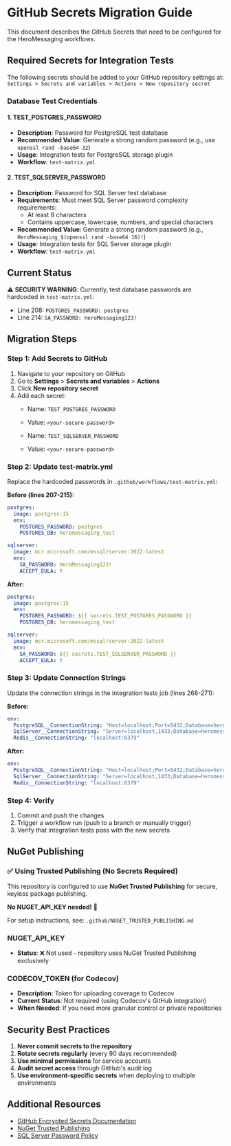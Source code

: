 # GitHub Secrets Migration Guide

This document describes the GitHub Secrets that need to be configured for the HeroMessaging workflows.

## Required Secrets for Integration Tests

The following secrets should be added to your GitHub repository settings at:
`Settings > Secrets and variables > Actions > New repository secret`

### Database Test Credentials

#### 1. TEST_POSTGRES_PASSWORD
- **Description**: Password for PostgreSQL test database
- **Recommended Value**: Generate a strong random password (e.g., use `openssl rand -base64 32`)
- **Usage**: Integration tests for PostgreSQL storage plugin
- **Workflow**: `test-matrix.yml`

#### 2. TEST_SQLSERVER_PASSWORD
- **Description**: Password for SQL Server test database
- **Requirements**: Must meet SQL Server password complexity requirements:
  - At least 8 characters
  - Contains uppercase, lowercase, numbers, and special characters
- **Recommended Value**: Generate a strong random password (e.g., `HeroMessaging_$(openssl rand -base64 16)!`)
- **Usage**: Integration tests for SQL Server storage plugin
- **Workflow**: `test-matrix.yml`

## Current Status

⚠️ **SECURITY WARNING**: Currently, test database passwords are hardcoded in `test-matrix.yml`:
- Line 208: `POSTGRES_PASSWORD: postgres`
- Line 214: `SA_PASSWORD: HeroMessaging123!`

## Migration Steps

### Step 1: Add Secrets to GitHub

1. Navigate to your repository on GitHub
2. Go to **Settings** > **Secrets and variables** > **Actions**
3. Click **New repository secret**
4. Add each secret:
   - Name: `TEST_POSTGRES_PASSWORD`
   - Value: `<your-secure-password>`

   - Name: `TEST_SQLSERVER_PASSWORD`
   - Value: `<your-secure-password>`

### Step 2: Update test-matrix.yml

Replace the hardcoded passwords in `.github/workflows/test-matrix.yml`:

**Before (lines 207-215):**
```yaml
postgres:
  image: postgres:15
  env:
    POSTGRES_PASSWORD: postgres
    POSTGRES_DB: heromessaging_test

sqlserver:
  image: mcr.microsoft.com/mssql/server:2022-latest
  env:
    SA_PASSWORD: HeroMessaging123!
    ACCEPT_EULA: Y
```

**After:**
```yaml
postgres:
  image: postgres:15
  env:
    POSTGRES_PASSWORD: ${{ secrets.TEST_POSTGRES_PASSWORD }}
    POSTGRES_DB: heromessaging_test

sqlserver:
  image: mcr.microsoft.com/mssql/server:2022-latest
  env:
    SA_PASSWORD: ${{ secrets.TEST_SQLSERVER_PASSWORD }}
    ACCEPT_EULA: Y
```

### Step 3: Update Connection Strings

Update the connection strings in the integration tests job (lines 268-271):

**Before:**
```yaml
env:
  PostgreSQL__ConnectionString: "Host=localhost;Port=5432;Database=heromessaging_test;Username=postgres;Password=postgres"
  SqlServer__ConnectionString: "Server=localhost,1433;Database=heromessaging_test;User Id=sa;Password=HeroMessaging123!;TrustServerCertificate=true"
  Redis__ConnectionString: "localhost:6379"
```

**After:**
```yaml
env:
  PostgreSQL__ConnectionString: "Host=localhost;Port=5432;Database=heromessaging_test;Username=postgres;Password=${{ secrets.TEST_POSTGRES_PASSWORD }}"
  SqlServer__ConnectionString: "Server=localhost,1433;Database=heromessaging_test;User Id=sa;Password=${{ secrets.TEST_SQLSERVER_PASSWORD }};TrustServerCertificate=true"
  Redis__ConnectionString: "localhost:6379"
```

### Step 4: Verify

1. Commit and push the changes
2. Trigger a workflow run (push to a branch or manually trigger)
3. Verify that integration tests pass with the new secrets

## NuGet Publishing

### ✅ Using Trusted Publishing (No Secrets Required)

This repository is configured to use **NuGet Trusted Publishing** for secure, keyless package publishing.

**No NUGET_API_KEY needed!** 🎉

For setup instructions, see: `.github/NUGET_TRUSTED_PUBLISHING.md`

### NUGET_API_KEY
- **Status**: ❌ Not used - repository uses NuGet Trusted Publishing exclusively

### CODECOV_TOKEN (for Codecov)
- **Description**: Token for uploading coverage to Codecov
- **Current Status**: Not required (using Codecov's GitHub integration)
- **When Needed**: If you need more granular control or private repositories

## Security Best Practices

1. **Never commit secrets to the repository**
2. **Rotate secrets regularly** (every 90 days recommended)
3. **Use minimal permissions** for service accounts
4. **Audit secret access** through GitHub's audit log
5. **Use environment-specific secrets** when deploying to multiple environments

## Additional Resources

- [GitHub Encrypted Secrets Documentation](https://docs.github.com/en/actions/security-guides/encrypted-secrets)
- [NuGet Trusted Publishing](https://devblogs.microsoft.com/nuget/introducing-package-source-mapping/)
- [SQL Server Password Policy](https://docs.microsoft.com/en-us/sql/relational-databases/security/password-policy)
